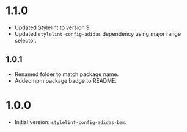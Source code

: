 # 1.1.0

- Updated Stylelint to version 9.
- Updated `stylelint-config-adidas` dependency using major range selector.

## 1.0.1

- Renamed folder to match package name.
- Added npm package badge to README.

# 1.0.0

- Initial version: `stylelint-config-adidas-bem`.
